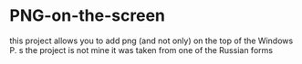 # PNG-on-the-screen
this project allows you to add png (and not only) on the top of the Windows P. s the project is not mine it was taken from one of the Russian forms
